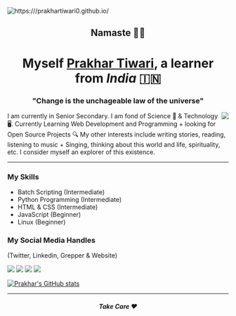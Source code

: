 ![https:///prakhartiwari0.github.io/](https://user-images.githubusercontent.com/65062036/184919876-a46e79c8-d09d-483c-aeca-339e407d1d4c.png)
<h2 align="center">Namaste 🙏🏻</h2>

<h1 align='center'> Myself <a href="https:///prakhartiwari0.github.io" target="_blank">Prakhar Tiwari</a>, a learner from <em>India</em> 🇮🇳</h1>

<h3 align="center">"Change is the unchageable law of the universe"</h3>

<img align='right' src="https://media2.giphy.com/media/KZSvWYgBP8IUg8K9Pl/giphy.gif?cid=790b7611bf264418353bdb686264642dc141d1275092d7dd&rid=giphy.gif">


I am currently in Senior Secondary. I am fond of Science 🚀 & Technology 🖥.
Currently Learning Web Development and Programming + looking for Open Source Projects 🔍
My other interests include writing stories, reading, listening to music + Singing, thinking
about this world and life, spirituality, etc. I consider myself an explorer of this existence.


---
### My Skills
- Batch Scripting (Intermediate)
- Python Programming (Intermediate)
- HTML & CSS (Intermediate)
- JavaScript (Beginner)
- Linux (Beginner)

### My Social Media Handles
(Twitter, Linkedin, Grepper & Website)

[![](https://user-images.githubusercontent.com/65062036/184922172-3e17a7e6-b04e-4d8f-b6e0-10759b5c8c79.png)](https://twitter.com/Prakhartiwari0)
[![](https://user-images.githubusercontent.com/65062036/184922180-060b0d7e-c616-4dc5-a688-087e2148d2a1.png)](https://www.linkedin.com/in/prakhar-tiwari0)
[![](https://user-images.githubusercontent.com/65062036/184922193-06a14446-9e40-4fdd-bf2f-7f069940eed3.png)](https://www.codegrepper.com/profile/prakhar-tiwari)
[![](https://user-images.githubusercontent.com/65062036/184922852-aa16f60c-483f-482f-b377-075fee0711d5.png)](https:///prakhartiwari0.github.io)

[![Prakhar's GitHub stats](https://github-readme-stats.vercel.app/api?username=prakhartiwari0)](https://github.com//prakhartiwari0/github-readme-stats)

---
<h5 align='center'>Take Care ❤️</h5>
